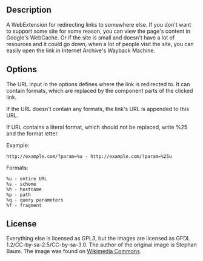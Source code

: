 ## Description

A WebExtension for redirecting links to somewhere else. If you don't want
to support some site for some reason, you can view the page's content in
Google's WebCache. Or if the site is small and doesn't have a lot of resources
and it could go down, when a lot of people visit the site, you can easily open
the link in Internet Archive's Wayback Machine.

## Options

The URL input in the options defines where the link is redirected to. It can
contain formats, which are replaced by the component parts of the clicked link.

If the URL doesn't contain any formats, the link's URL is appended to this URL.

If URL contains a literal format, which should not be replaced, write %25 and
the format letter.

Example:

    http://example.com/?param=%u - http://example.com/?param=%25u

Formats:

    %u - entire URL
    %s - scheme
    %h - hostname
    %p - path
    %q - query parameters
    %f - fragment

## License

Everything else is licensed as GPL3, but the images are licensed as
GFDL 1.2/CC-by-sa-2.5/CC-by-sa-3.0. The author of the original
image is Stephan Baum. The image was found on [Wikimedia Commons](https://commons.wikimedia.org/wiki/File:Disambiguation.svg).
